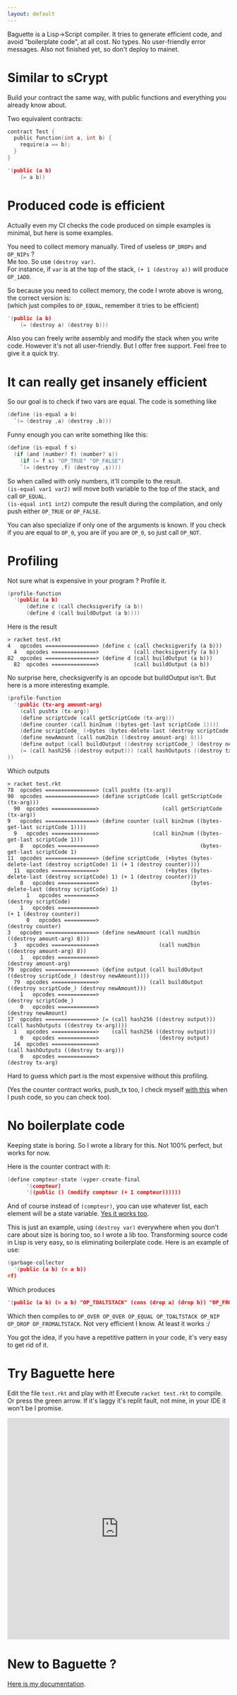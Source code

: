 ```yaml
---
layout: default
---
```


Baguette is a Lisp->Script compiler. It tries to generate efficient code, and avoid "boilerplate code", at all cost. No types. No user-friendly error messages. Also not finished yet, so don't deploy to mainet.

# Similar to sCrypt

Build your contract the same way, with public functions and everything you already know about.

Two equivalent contracts:

```C
contract Test {
  public function(int a, int b) {
    require(a == b);
  }
}
```

```C
'(public (a b)
    (= a b))
```

# Produced code is efficient

Actually even my CI checks the code produced on simple examples is minimal, but here is some examples.

You need to collect memory manually. Tired of useless `OP_DROPs` and `OP_NIPs` ?  
Me too. So use `(destroy var)`.  
For instance, if `var` is at the top of the stack, `(+ 1 (destroy a))` will produce `OP_1ADD`.

So because you need to collect memory, the code I wrote above is wrong, the correct version is:  
(which just compiles to `OP_EQUAL`, remember it tries to be efficient)

```C
'(public (a b)
    (= (destroy a) (destroy b)))
```

Also you can freely write assembly and modify the stack when you write code. However it's not all user-friendly. But I offer free support. Feel free to give it a quick try.

# It can really get insanely efficient

So our goal is to check if two vars are equal. The code is something like

```C
(define (is-equal a b)
  `(= (destroy ,a) (destroy ,b)))
```

Funny enough you can write something like this:

```C
(define (is-equal f s)
  (if (and (number? f) (number? s))
    (if (= f s) "OP_TRUE" "OP_FALSE")
    `(= (destroy ,f) (destroy ,s))))
```

So when called with only numbers, it'll compile to the result.  
`(is-equal var1 var2)` will move both variable to the top of the stack, and call `OP_EQUAL`.  
`(is-equal int1 int2)` compute the result during the compilation, and only push either `OP_TRUE` or `OP_FALSE`.

You can also specialize if only one of the arguments is known. If you check if you are equal to `OP_0`, you are iif you are `OP_0`, so just call `OP_NOT`.

# Profiling

Not sure what is expensive in your program ? Profile it.

```C
(profile-function
  '(public (a b)
      (define c (call checksigverify (a b))
      (define d (call buildOutput (a b))))
```

Here is the result

```
> racket test.rkt
4   opcodes ================> (define c (call checksigverify (a b)))
  4   opcodes ==============>           (call checksigverify (a b))
82  opcodes ================> (define d (call buildOutput (a b)))
  82  opcodes ==============>           (call buildOutput (a b))
```

No surprise here, checksigverify is an opcode but buildOutput isn't. But here is a more interesting example.

```C
(profile-function
  '(public (tx-arg amount-arg)
    (call pushtx (tx-arg))
    (define scriptCode (call getScriptCode (tx-arg)))
    (define counter (call bin2num ((bytes-get-last scriptCode 1))))
    (define scriptCode_ (+bytes (bytes-delete-last (destroy scriptCode) 1) (+ 1 (destroy counter))))
    (define newAmount (call num2bin ((destroy amount-arg) 8)))
    (define output (call buildOutput ((destroy scriptCode_) (destroy newAmount))))
    (= (call hash256 ((destroy output))) (call hashOutputs ((destroy tx-arg))))
))
```

Which outputs

```
> racket test.rkt
78  opcodes ================> (call pushtx (tx-arg))
90  opcodes ================> (define scriptCode (call getScriptCode (tx-arg)))
  90  opcodes ==============>                    (call getScriptCode (tx-arg))
9   opcodes ================> (define counter (call bin2num ((bytes-get-last scriptCode 1))))
  9   opcodes ==============>                 (call bin2num ((bytes-get-last scriptCode 1)))
    8   opcodes ============>                                (bytes-get-last scriptCode 1)
11  opcodes ================> (define scriptCode_ (+bytes (bytes-delete-last (destroy scriptCode) 1) (+ 1 (destroy counter))))
  11  opcodes ==============>                     (+bytes (bytes-delete-last (destroy scriptCode) 1) (+ 1 (destroy counter)))
    8   opcodes ============>                             (bytes-delete-last (destroy scriptCode) 1)
      1   opcodes ==========>                                                (destroy scriptCode)
    1   opcodes ============>                                                                        (+ 1 (destroy counter))
      0   opcodes ==========>                                                                             (destroy counter)
3   opcodes ================> (define newAmount (call num2bin ((destroy amount-arg) 8)))
  3   opcodes ==============>                   (call num2bin ((destroy amount-arg) 8))
    1   opcodes ============>                                  (destroy amount-arg)
79  opcodes ================> (define output (call buildOutput ((destroy scriptCode_) (destroy newAmount))))
  79  opcodes ==============>                (call buildOutput ((destroy scriptCode_) (destroy newAmount)))
    1   opcodes ============>                                   (destroy scriptCode_)
    0   opcodes ============>                                                         (destroy newAmount)
17  opcodes ================> (= (call hash256 ((destroy output))) (call hashOutputs ((destroy tx-arg))))
  1   opcodes ==============>    (call hash256 ((destroy output)))
    0   opcodes ============>                   (destroy output)
  14  opcodes ==============>                                      (call hashOutputs ((destroy tx-arg)))
    0   opcodes ============>                                                         (destroy tx-arg)
```

Hard to guess which part is the most expensive without this profiling.

(Yes the counter contract works, push_tx too, I check myself [with this](https://replit.com/@frenchfrog42/Counter) when I push code, so you can check too).

# No boilerplate code

Keeping state is boring. So I wrote a library for this. Not 100% perfect, but works for now.

Here is the counter contract with it:

```C
(define compteur-state (vyper-create-final
      '(compteur)
      '((public () (modify compteur (+ 1 compteur))))))
```

And of course instead of `(compteur)`, you can use whatever list, each element will be a state variable. [Yes it works too](https://replit.com/@frenchfrog42/Counter).

This is just an example, using `(destroy var)` everywhere when you don't care about size is boring too, so I wrote a lib too. Transforming source code in Lisp is very easy, so is eliminating boilerplate code. Here is an example of use:

```C
(garbage-collector
  '(public (a b) (= a b))
#f)
```

Which produces

```C
'(public (a b) (= a b) "OP_TOALTSTACK" (cons (drop a) (drop b)) "OP_FROMALTSTACK")
```

Which then compiles to `OP_OVER OP_OVER OP_EQUAL OP_TOALTSTACK OP_NIP OP_DROP OP_FROMALTSTACK`. Not very efficient I know. At least it works :/

You got the idea, if you have a repetitive pattern in your code, it's very easy to get rid of it.

# Try Baguette here

Edit the file `test.rkt` and play with it! Execute `racket test.rkt` to compile. Or press the green arrow. If it's laggy it's replit fault, not mine, in your IDE it won't be I promise.

<iframe frameborder="0" width="100%" height="500px" src="https://replit.com/@frenchfrog42/Embed?embed=true"></iframe>

# New to Baguette ?

[Here is my documentation](http://replit-docs.frenchfrog42.repl.co).
